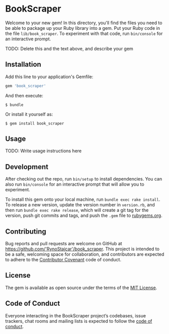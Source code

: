 # BookScraper

Welcome to your new gem! In this directory, you'll find the files you need to be able to package up your Ruby library into a gem. Put your Ruby code in the file `lib/book_scraper`. To experiment with that code, run `bin/console` for an interactive prompt.

TODO: Delete this and the text above, and describe your gem

## Installation

Add this line to your application's Gemfile:

```ruby
gem 'book_scraper'
```

And then execute:

    $ bundle

Or install it yourself as:

    $ gem install book_scraper

## Usage

TODO: Write usage instructions here

## Development

After checking out the repo, run `bin/setup` to install dependencies. You can also run `bin/console` for an interactive prompt that will allow you to experiment.

To install this gem onto your local machine, run `bundle exec rake install`. To release a new version, update the version number in `version.rb`, and then run `bundle exec rake release`, which will create a git tag for the version, push git commits and tags, and push the `.gem` file to [rubygems.org](https://rubygems.org).

## Contributing

Bug reports and pull requests are welcome on GitHub at https://github.com/'RynoStajcar'/book_scraper. This project is intended to be a safe, welcoming space for collaboration, and contributors are expected to adhere to the [Contributor Covenant](http://contributor-covenant.org) code of conduct.

## License

The gem is available as open source under the terms of the [MIT License](https://opensource.org/licenses/MIT).

## Code of Conduct

Everyone interacting in the BookScraper project’s codebases, issue trackers, chat rooms and mailing lists is expected to follow the [code of conduct](https://github.com/'RynoStajcar'/book_scraper/blob/master/CODE_OF_CONDUCT.md).
